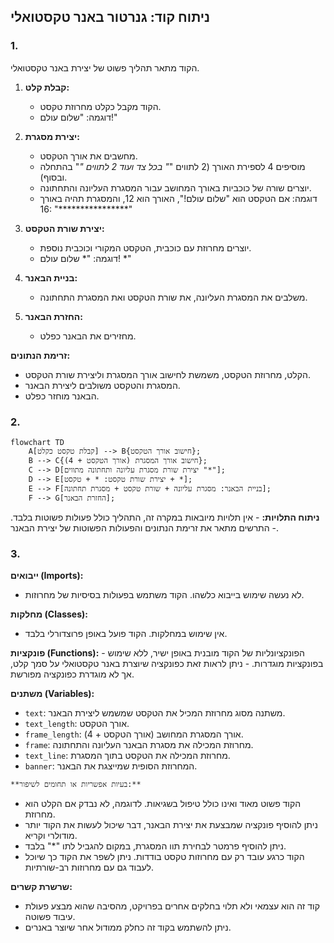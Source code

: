 ## ניתוח קוד: גנרטור באנר טקסטואלי

### 1. <algorithm>
   
   הקוד מתאר תהליך פשוט של יצירת באנר טקסטואלי.
   
   1. **קבלת קלט:**
      - הקוד מקבל כקלט מחרוזת טקסט.
      - דוגמה: "שלום עולם!"

   2. **יצירת מסגרת:**
      - מחשבים את אורך הטקסט.
      - מוסיפים 4 לספירת האורך (2 לתווים "*" בכל צד ועוד 2 לתווים "*" בהתחלה ובסוף).
      - יוצרים שורה של כוכביות באורך המחושב עבור המסגרת העליונה והתחתונה.
      - דוגמה: אם הטקסט הוא "שלום עולם!", האורך הוא 12, והמסגרת תהיה באורך 16: "****************"

   3. **יצירת שורת הטקסט:**
      - יוצרים מחרוזת עם כוכבית, הטקסט המקורי וכוכבית נוספת.
      - דוגמה: "* שלום עולם! *"

   4. **בניית הבאנר:**
      - משלבים את המסגרת העליונה, את שורת הטקסט ואת המסגרת התחתונה.
   
   5. **החזרת הבאנר:**
      - מחזירים את הבאנר כפלט.
   
   **זרימת הנתונים:**
   - הקלט, מחרוזת הטקסט, משמשת לחישוב אורך המסגרת וליצירת שורת הטקסט.
   - המסגרת והטקסט משולבים ליצירת הבאנר.
   - הבאנר מוחזר כפלט.
    

### 2. <mermaid>

```mermaid
flowchart TD
    A[קבלת טקסט כקלט] --> B{חישוב אורך הטקסט};
    B --> C{חישוב אורך המסגרת (אורך הטקסט + 4)};
    C --> D[יצירת שורת מסגרת עליונה ותחתונה מתווים "*"];
    D --> E[יצירת שורת טקסט: * + טקסט + *];
    E --> F[בניית הבאנר: מסגרת עליונה + שורת טקסט + מסגרת תחתונה];
    F --> G[החזרת הבאנר];
```

   **ניתוח התלויות:**
    - אין תלויות מיובאות במקרה זה, התהליך כולל פעולות פשוטות בלבד.
    -  התרשים מתאר את זרימת הנתונים והפעולות הפשוטות של יצירת הבאנר.

### 3. <explanation>
   
   **ייבואים (Imports):**
   - לא נעשה שימוש בייבוא כלשהו. הקוד משתמש בפעולות בסיסיות של מחרוזות.
   
   **מחלקות (Classes):**
   - אין שימוש במחלקות. הקוד פועל באופן פרוצדורלי בלבד.
   
   **פונקציות (Functions):**
    - הפונקציונליות של הקוד מובנית באופן ישיר, ללא שימוש בפונקציות מוגדרות.
    - ניתן לראות זאת כפונקציה שיוצרת באנר טקסטואלי על סמך קלט, אך לא מוגדרת כפונקציה מפורשת.
   
   **משתנים (Variables):**
   - `text`: משתנה מסוג מחרוזת המכיל את הטקסט שמשמש ליצירת הבאנר.
   - `text_length`: אורך הטקסט.
   - `frame_length`: אורך המסגרת המחושב (אורך הטקסט + 4).
   - `frame`: מחרוזת המכילה את מסגרת הבאנר העליונה והתחתונה.
   - `text_line`: מחרוזת המכילה את הטקסט בתוך המסגרת.
   - `banner`: המחרוזת הסופית שמייצגת את הבאנר.
   
    **בעיות אפשריות או תחומים לשיפור:**
   - הקוד פשוט מאוד ואינו כולל טיפול בשגיאות. לדוגמה, לא נבדק אם הקלט הוא מחרוזת.
   -  ניתן להוסיף פונקציה שמבצעת את יצירת הבאנר, דבר שיכול לעשות את הקוד יותר מודולרי וקריא.
   - ניתן להוסיף פרמטר לבחירת תוו המסגרת, במקום להגביל לתו "*" בלבד.
   - הקוד כרגע עובד רק עם מחרוזות טקסט בודדות. ניתן לשפר את הקוד כך שיוכל לעבוד גם עם מחרוזות רב-שורתיות.

   **שרשרת קשרים:**
   - קוד זה הוא עצמאי ולא תלוי בחלקים אחרים בפרויקט, מהסיבה שהוא מבצע פעולת עיבוד פשוטה.
   - ניתן להשתמש בקוד זה כחלק ממודול אחר שיוצר באנרים.